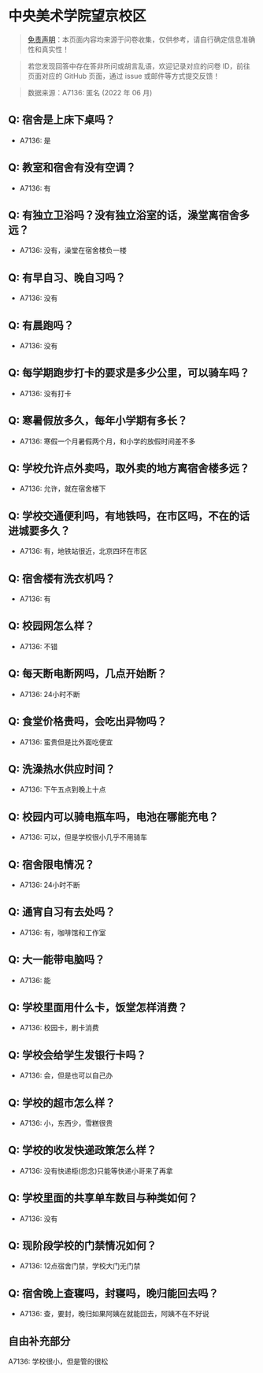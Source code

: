 # 中央美术学院望京校区

> [免责声明](https://colleges.chat/#_3)：本页面内容均来源于问卷收集，仅供参考，请自行确定信息准确性和真实性！

> 若您发现回答中存在答非所问或胡言乱语，欢迎记录对应的问卷 ID，前往页面对应的 GitHub 页面，通过 issue 或邮件等方式提交反馈！

> 数据来源：A7136: 匿名 (2022 年 06 月)

## Q: 宿舍是上床下桌吗？

- A7136: 是

## Q: 教室和宿舍有没有空调？

- A7136: 有

## Q: 有独立卫浴吗？没有独立浴室的话，澡堂离宿舍多远？

- A7136: 没有，澡堂在宿舍楼负一楼

## Q: 有早自习、晚自习吗？

- A7136: 没有

## Q: 有晨跑吗？

- A7136: 没有

## Q: 每学期跑步打卡的要求是多少公里，可以骑车吗？

- A7136: 没有打卡

## Q: 寒暑假放多久，每年小学期有多长？

- A7136: 寒假一个月暑假两个月，和小学的放假时间差不多

## Q: 学校允许点外卖吗，取外卖的地方离宿舍楼多远？

- A7136: 允许，就在宿舍楼下

## Q: 学校交通便利吗，有地铁吗，在市区吗，不在的话进城要多久？

- A7136: 有，地铁站很近，北京四环在市区

## Q: 宿舍楼有洗衣机吗？

- A7136: 有

## Q: 校园网怎么样？

- A7136: 不错

## Q: 每天断电断网吗，几点开始断？

- A7136: 24小时不断

## Q: 食堂价格贵吗，会吃出异物吗？

- A7136: 蛮贵但是比外面吃便宜

## Q: 洗澡热水供应时间？

- A7136: 下午五点到晚上十点

## Q: 校园内可以骑电瓶车吗，电池在哪能充电？

- A7136: 可以，但是学校很小几乎不用骑车

## Q: 宿舍限电情况？

- A7136: 24小时不断

## Q: 通宵自习有去处吗？

- A7136: 有，咖啡馆和工作室

## Q: 大一能带电脑吗？

- A7136: 能

## Q: 学校里面用什么卡，饭堂怎样消费？

- A7136: 校园卡，刷卡消费

## Q: 学校会给学生发银行卡吗？

- A7136: 会，但是也可以自己办

## Q: 学校的超市怎么样？

- A7136: 小，东西少，雪糕很贵

## Q: 学校的收发快递政策怎么样？

- A7136: 没有快递柜(怨念)只能等快递小哥来了再拿

## Q: 学校里面的共享单车数目与种类如何？

- A7136: 没有

## Q: 现阶段学校的门禁情况如何？

- A7136: 12点宿舍门禁，学校大门无门禁

## Q: 宿舍晚上查寝吗，封寝吗，晚归能回去吗？

- A7136: 查，要封，晚归如果阿姨在就能回去，阿姨不在不好说

## 自由补充部分

A7136: 学校很小，但是管的很松